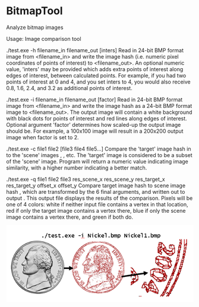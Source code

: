 # BitmapTool

Analyze bitmap images

Usage:
Image comparison tool

./test.exe -h filename_in filename_out [inters]
Read in 24-bit BMP format image from <filename_in> and write the image hash (i.e. numeric pixel coordinates of points of interest) to <filename_out>. An optional numeric value, 'inters' may be provided which adds extra points of interest along edges of interest, between calculated points. For example, if you had two points of interest at 0 and 4, and you set inters to 4, you would also receive 0.8, 1.6, 2.4, and 3.2 as additional points of interest.

./test.exe -i filename_in filename_out [factor]
Read in 24-bit BMP format image from <filename_in> and write the image hash as a 24-bit BMP format image to <filename_out>. The output image will contain a white background with black dots for points of interest and red lines along edges of interest. Optional argument 'factor' determines how scaled-up the output image should be. For example, a 100x100 image will result in a 200x200 output image when factor is set to 2.

./test.exe -c file1 file2 [file3 file4 file5...]
Compare the 'target' image hash in <file1> to the 'scene' images <file2>, <file3>, etc. The 'target' image is considered to be a subset of the 'scene' image. Program will return a numeric value indicating image similarity, with a higher number indicating a better match.

./test.exe -q file1 file2 file3 res_scene_x res_scene_y res_target_x res_target_y offset_x offset_y
Compare target image hash <file1> to scene image hash <file2>, which are transformed by the 6 final arguments, and written out to output <file3>. This output file displays the results of the comparison. Pixels will be one of 4 colors: white if neither input file contains a vertex in that location, red if only the target image contains a vertex there, blue if only the scene image contains a vertex there, and green if both do.

![Demo Image](img/BitmapToolDemo.png)
